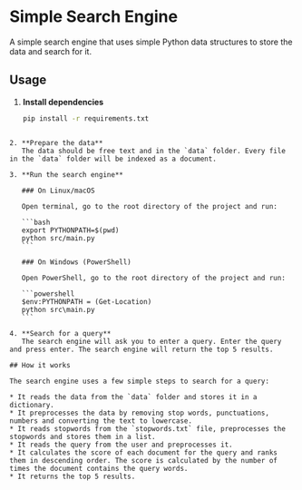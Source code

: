 
# Simple Search Engine

A simple search engine that uses simple Python data structures to store the data and search for it.

## Usage

1. **Install dependencies**  
   ```bash
   pip install -r requirements.txt
````

2. **Prepare the data**
   The data should be free text and in the `data` folder. Every file in the `data` folder will be indexed as a document.

3. **Run the search engine**

   ### On Linux/macOS

   Open terminal, go to the root directory of the project and run:

   ```bash
   export PYTHONPATH=$(pwd)
   python src/main.py
   ```

   ### On Windows (PowerShell)

   Open PowerShell, go to the root directory of the project and run:

   ```powershell
   $env:PYTHONPATH = (Get-Location)
   python src\main.py
   ```

4. **Search for a query**
   The search engine will ask you to enter a query. Enter the query and press enter. The search engine will return the top 5 results.

## How it works

The search engine uses a few simple steps to search for a query:

* It reads the data from the `data` folder and stores it in a dictionary.
* It preprocesses the data by removing stop words, punctuations, numbers and converting the text to lowercase.
* It reads stopwords from the `stopwords.txt` file, preprocesses the stopwords and stores them in a list.
* It reads the query from the user and preprocesses it.
* It calculates the score of each document for the query and ranks them in descending order. The score is calculated by the number of times the document contains the query words.
* It returns the top 5 results.


